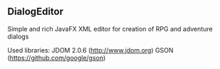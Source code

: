 ## DialogEditor

Simple and rich JavaFX XML editor for creation of RPG and adventure dialogs

Used libraries:
JDOM 2.0.6 (http://www.jdom.org)
GSON (https://github.com/google/gson)
